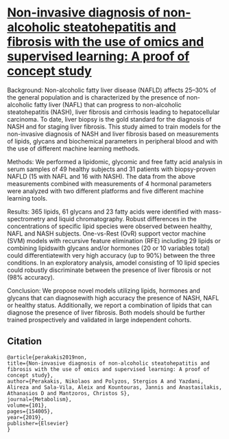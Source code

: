 # [Non-invasive diagnosis of non-alcoholic steatohepatitis and fibrosis with the use of omics and supervised learning: A proof of concept study](https://www.sciencedirect.com/science/article/abs/pii/S0026049519302203)
Background: Non-alcoholic fatty liver disease (NAFLD) affects 25–30% of the general population and is characterized by the presence of non-alcoholic fatty liver (NAFL) that can progress to non-alcoholic steatohepatitis (NASH), liver fibrosis and cirrhosis leading to hepatocellular carcinoma. To date, liver biopsy is the gold standard for the diagnosis of NASH and for staging liver fibrosis. This study aimed to train models for the non-invasive diagnosis of NASH and liver fibrosis based on measurements of lipids, glycans and biochemical parameters in peripheral blood and with the use of different machine learning methods.

Methods: We performed a lipidomic, glycomic and free fatty acid analysis in serum samples of 49 healthy subjects and 31 patients with biopsy-proven NAFLD (15 with NAFL and 16 with NASH). The data from the above measurements combined with measurements of 4 hormonal parameters were analyzed with two different platforms and five different machine learning tools.

Results: 365 lipids, 61 glycans and 23 fatty acids were identified with mass-spectrometry and liquid chromatography. Robust differences in the concentrations of specific lipid species were observed between healthy, NAFL and NASH subjects. One-vs-Rest (OvR) support vector machine (SVM) models with recursive feature elimination (RFE) including 29 lipids or combining lipidswith glycans and/or hormones (20 or 10 variables total) could differentiatewith very high accuracy (up to 90%) between the three conditions. In an exploratory analysis, amodel consisting of 10 lipid species could robustly discriminate between the presence of liver fibrosis or not (98% accuracy).

Conclusion: We propose novel models utilizing lipids, hormones and glycans that can diagnosewith high accuracy the presence of NASH, NAFL or healthy status. Additionally, we report a combination of lipids that can diagnose the presence of liver fibrosis. Both models should be further trained prospectively and validated in large independent cohorts.

## Citation

	@article{perakakis2019non,
	title={Non-invasive diagnosis of non-alcoholic steatohepatitis and fibrosis with the use of omics and supervised learning: A proof of concept study},
	author={Perakakis, Nikolaos and Polyzos, Stergios A and Yazdani, Alireza and Sala-Vila, Aleix and Kountouras, Jannis and Anastasilakis, Athanasios D and Mantzoros, Christos S},
	journal={Metabolism},
	volume={101},
	pages={154005},
	year={2019},
	publisher={Elsevier}
	}
